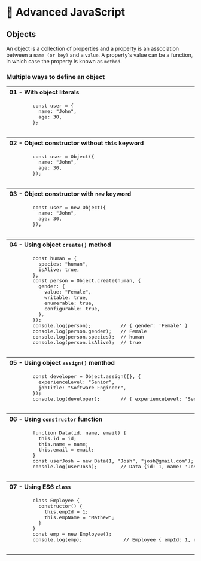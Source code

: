 # 🐘 Advanced JavaScript

## Objects

An object is a collection of properties and a property is an association between a `name (or key)` and a `value`. A property's value can be a function, in which case the property is known as `method`.

### Multiple ways to define an object

<table>
  <tr>
    <th align="left">01 - With object literals</th>
  </tr>
  <tr>
    <td>
      <pre lang="js">
        const user = {
          name: "John",
          age: 30,
        };
      </pre>
    </td>
  </tr>
  <tr>
    <th align="left">02 - Object constructor without <code>this</code> keyword</th>
  </tr>
  <tr>
    <td>
      <pre lang="js">
        const user = Object({
          name: "John",
          age: 30,
        });
      </pre>
    </td>
  </tr>
  <tr>
    <th align="left">03 - Object constructor with <code>new</code> keyword</th>
  </tr>
  <tr>
    <td>
      <pre lang="js">
        const user = new Object({
          name: "John",
          age: 30,
        });
      </pre>
    </td>
  </tr> 
  <tr>
    <th align="left">04 - Using object <code>create()</code> method</th>
  </tr>
  <tr>
    <td>
      <pre lang="js">
        const human = {
          species: "human",
          isAlive: true,
        };
        const person = Object.create(human, {
          gender: {
            value: "Female",
            writable: true,
            enumerable: true,
            configurable: true,
          },
        });
        console.log(person);          // { gender: 'Female' }
        console.log(person.gender);   // Female
        console.log(person.species);  // human
        console.log(person.isAlive);  // true
      </pre>
    </td>
  </tr>
  <tr>
    <th align="left">05 - Using object <code>assign()</code> menthod</th>
  </tr>
  <tr>
    <td>
      <pre lang="js">
        const developer = Object.assign({}, {
          experienceLevel: "Senior",
          jobTitle: "Software Engineer",
        });
        console.log(developer);       // { experienceLevel: 'Senior', jobTitle: 'Software Engineer' }
      </pre>
    </td>
  </tr>
  <tr>
    <th align="left">06 - Using <code>constructor</code> function</th>
  </tr>
  <tr>
    <td>
      <pre lang="js">
        function Data(id, name, email) {
          this.id = id;
          this.name = name;
          this.email = email;
        }
        const userJosh = new Data(1, "Josh", "josh@gmail.com");
        console.log(userJosh);        // Data {id: 1, name: 'Josh', email: 'josh@gmail.com'}
      </pre>
    </td>
  </tr>
  <tr>
    <th align="left">07 - Using ES6 <code>class</code></th>
  </tr>
  <tr>
    <td>
      <pre lang="js">
        class Employee {
          constructor() {
            this.empId = 1;
            this.empName = "Mathew";
          }
        }           
        const emp = new Employee();         
        console.log(emp);              // Employee { empId: 1, empName: 'Mathew' }
      </pre>
    </td>
  </tr>
</table>
